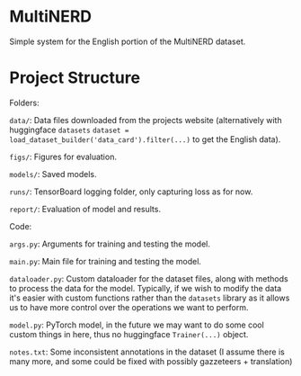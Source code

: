 # MultiNERD
Simple system for the English portion of the MultiNERD dataset.

# Project Structure

Folders:

``data/``: Data files downloaded from the projects website (alternatively with huggingface ``datasets`` ``dataset = load_dataset_builder('data_card').filter(...)`` to get the English data).

``figs/``: Figures for evaluation.

``models/``: Saved models.

``runs/``: TensorBoard logging folder, only capturing loss as for now.

``report/``: Evaluation of model and results.

Code:

``args.py``: Arguments for training and testing the model.

``main.py``: Main file for training and testing the model.

``dataloader.py``: Custom dataloader for the dataset files, along with methods to process the data for the model. Typically, if we wish to modify the data it's easier with custom functions rather than the ``datasets`` library as it allows us to have more control over the operations we want to perform. 

``model.py``: PyTorch model, in the future we may want to do some cool custom things in here, thus no huggingface ``Trainer(...)`` object.

``notes.txt``: Some inconsistent annotations in the dataset (I assume there is many more, and some could be fixed with possibly gazzeteers + translation)

